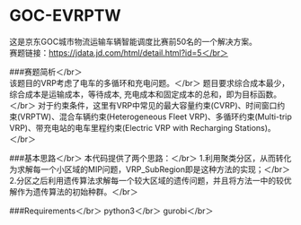# GOC-EVRPTW
这是京东GOC城市物流运输车辆智能调度比赛前50名的一个解决方案。  
赛题链接：https://jdata.jd.com/html/detail.html?id=5＜/br＞

###赛题简析＜/br＞  
该题目的VRP考虑了电车的多循环和充电问题。＜/br＞
题目要求综合成本最少，综合成本是运输成本，等待成本, 充电成本和固定成本的总和，即为目标函数。＜/br＞
对于约束条件，这里有VRP中常见的最大容量约束(CVRP)、时间窗口约束(VRPTW)、混合车辆约束(Heterogeneous Fleet VRP)、多循环约束(Multi-trip VRP)、带充电站的电车里程约束(Electric VRP with Recharging Stations)。＜/br＞

###基本思路＜/br＞
本代码提供了两个思路：＜/br＞
1.利用聚类分区，从而转化为求解每一个小区域的MIP问题，VRP_SubRegion即是这种方法的实现；＜/br＞
2.分区之后利用遗传算法求解每一个较大区域的遗传问题，并且将方法一中的较优解作为遗传算法的初始种群。＜/br＞

###Requirements＜/br＞
python3＜/br＞
gurobi＜/br＞

